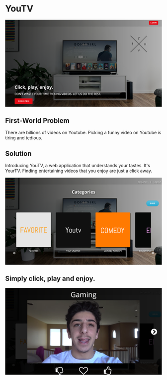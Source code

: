 # YouTV
![Alt text](./landingpage.png?raw=true)

## First-World Problem
There are billions of videos on Youtube. Picking a funny video on Youtube is tiring and tedious.

## Solution
Introducing YouTV, a web application that understands your tastes. It's YourTV.
Finding entertaining videos that you enjoy are just a click away.

![Alt text](./loggedinpage.png?raw=true)

## Simply click, play and enjoy.
![Alt text](./videopage.png?raw=true)
